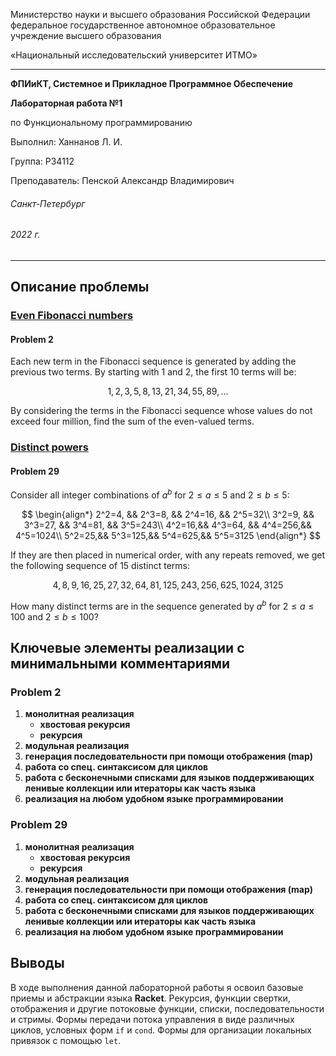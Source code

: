 Министерство науки и высшего образования Российской Федерации федеральное государственное автономное образовательное учреждение высшего образования

«Национальный исследовательский университет ИТМО»

---
__ФПИиКТ, Системное и Прикладное Программное Обеспечение__

__Лабораторная работа №1__

по Функциональному программированию

Выполнил: Ханнанов Л. И.

Группа: P34112

Преподаватель: Пенской Александр Владимирович

###### Санкт-Петербург
###### 2022 г.

---

## Описание проблемы
### [Even Fibonacci numbers](https://projecteuler.net/problem=2)

#### Problem 2

Each new term in the Fibonacci sequence is generated by adding the previous two terms. By starting with 1 and 2, the first 10 terms will be:

$$
  1, 2, 3, 5, 8, 13, 21, 34, 55, 89, ...
$$

By considering the terms in the Fibonacci sequence whose values do not exceed four million, find the sum of the even-valued terms.

### [Distinct powers](https://projecteuler.net/problem=29)

#### Problem 29

Consider all integer combinations of $a^b$ for $2 \leq a \leq 5$ and $2 \leq b \leq 5$:

$$
  \begin{align*}
    2^2=4, && 2^3=8,  && 2^4=16, && 2^5=32\\
    3^2=9, && 3^3=27, && 3^4=81, && 3^5=243\\
    4^2=16,&& 4^3=64, && 4^4=256,&& 4^5=1024\\
    5^2=25,&& 5^3=125,&& 5^4=625,&& 5^5=3125
  \end{align*}
$$

If they are then placed in numerical order, with any repeats removed, we get the following sequence of 15 distinct terms:

$$
  4, 8, 9, 16, 25, 27, 32, 64, 81, 125, 243, 256, 625, 1024, 3125
$$

How many distinct terms are in the sequence generated by $a^b$ for $2 \leq a \leq 100$ and $2 \leq b \leq 100$?

## Ключевые элементы реализации с минимальными комментариями

### Problem 2

1. __монолитная реализация__
    + __хвостовая рекурсия__
    + __рекурсия__
2. __модульная реализация__
3. __генерация последовательности при помощи отображения (map)__
4. __работа со спец. синтаксисом для циклов__
5. __работа с бесконечными списками для языков поддерживающих ленивые коллекции или итераторы как часть языка__
6. __реализация на любом удобном языке программировании__

### Problem 29

1. __монолитная реализация__
    + __хвостовая рекурсия__
    + __рекурсия__
2. __модульная реализация__
3. __генерация последовательности при помощи отображения (map)__
4. __работа со спец. синтаксисом для циклов__
5. __работа с бесконечными списками для языков поддерживающих ленивые коллекции или итераторы как часть языка__
6. __реализация на любом удобном языке программировании__

## Выводы

В ходе выполнения данной лабораторной работы я освоил базовые приемы и абстракции языка __Racket__. Рекурсия, функции свертки, отображения и другие потоковые функции, списки, последовательности и стримы. Формы передачи потока управления в виде различных циклов, условных форм `if` и `cond`. Формы для организации локальных привязок с помощью `let`.
